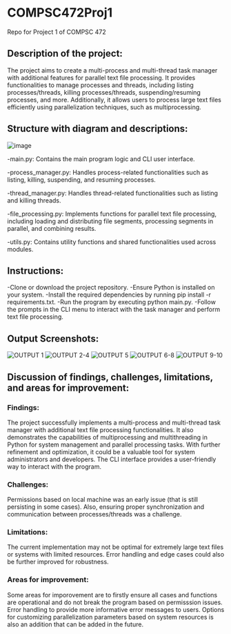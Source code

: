 # COMPSC472Proj1
Repo for Project 1 of COMPSC 472

## Description of the project:

The project aims to create a multi-process and multi-thread task manager with additional features for parallel text file processing. It provides functionalities to manage processes and threads, including listing processes/threads, killing processes/threads, suspending/resuming processes, and more. Additionally, it allows users to process large text files efficiently using parallelization techniques, such as multiprocessing.

## Structure with diagram and descriptions:

![image](https://github.com/MajaSLash/COMPSC472Proj1/assets/52076286/9793e38a-8e7b-4e22-b200-24c9b6b3d7d5)

-main.py: Contains the main program logic and CLI user interface.

-process_manager.py: Handles process-related functionalities such as listing, killing, suspending, and resuming processes.

-thread_manager.py: Handles thread-related functionalities such as listing and killing threads.

-file_processing.py: Implements functions for parallel text file processing, including loading and distributing file segments, processing segments in parallel, and combining results.

-utils.py: Contains utility functions and shared functionalities used across modules.

## Instructions:

-Clone or download the project repository.
-Ensure Python is installed on your system.
-Install the required dependencies by running pip install -r requirements.txt.
-Run the program by executing python main.py.
-Follow the prompts in the CLI menu to interact with the task manager and perform text file processing.

## Output Screenshots:

![OUTPUT 1](https://github.com/MajaSLash/COMPSC472Proj1/assets/52076286/8683e2c4-ec62-4a3e-a397-539570709987)
![OUTPUT 2-4](https://github.com/MajaSLash/COMPSC472Proj1/assets/52076286/390c9285-c46b-4d75-b1c3-8be3ad53a2ad)
![OUTPUT 5](https://github.com/MajaSLash/COMPSC472Proj1/assets/52076286/09d198ef-7597-4f5f-a17d-11fe90257674)
![OUTPUT 6-8](https://github.com/MajaSLash/COMPSC472Proj1/assets/52076286/2a2ff281-a599-4c77-ab95-cc2ec025540e)
![OUTPUT 9-10](https://github.com/MajaSLash/COMPSC472Proj1/assets/52076286/a9aae612-1108-4968-a9f9-09b0e76e1b8b)





## Discussion of findings, challenges, limitations, and areas for improvement:

### Findings:

The project successfully implements a multi-process and multi-thread task manager with additional text file processing functionalities. It also demonstrates the capabilities of multiprocessing and multithreading in Python for system management and parallel processing tasks. With further refinement and optimization, it could be a valuable tool for system administrators and developers. The CLI interface provides a user-friendly way to interact with the program.
### Challenges:

Permissions based on local machine was an early issue (that is still persisting in some cases). Also, ensuring proper synchronization and communication between processes/threads was a challenge.
### Limitations:

The current implementation may not be optimal for extremely large text files or systems with limited resources. Error handling and edge cases could also be further improved for robustness.
### Areas for improvement:

Some areas for imporovement are to firstly ensure all cases and functions are operational and do not break the program based on permisssion issues. Error handling to provide more informative error messages to users. Options for customizing parallelization parameters based on system resources is also an addition that can be added in the future.
